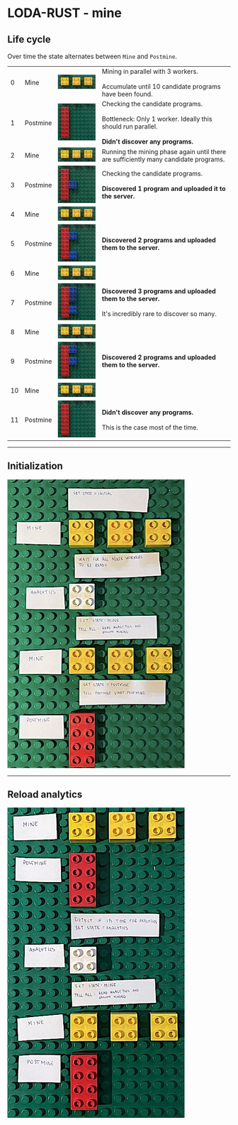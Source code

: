 # LODA-RUST - mine

## Life cycle

Over time the state alternates between `Mine` and `Postmine`.

<table>
  <tr>
    <td>0</td>
    <td>Mine</td>
    <td><img src="miner_workers.jpg" alt="3 miner workers running" style="width:200px;"/></td>
    <td>Mining in parallel with 3 workers.<br><br>Accumulate until 10 candidate programs have been found.</td>
  </tr>
  <tr>
    <td>1</td>
    <td>Postmine</td>
    <td><img src="postmine_upload0.jpg" alt="postmine, didn't discover anything" style="width:200px;"/></td>
    <td>Checking the candidate programs.<br><br>Bottleneck: Only 1 worker. Ideally this should run parallel.<br><br><b>Didn't discover any programs.</b></td>
  </tr>
  <tr>
    <td>2</td>
    <td>Mine</td>
    <td><img src="miner_workers.jpg" alt="3 miner workers running" style="width:200px;"/></td>
    <td>Running the mining phase again until there are sufficiently many candidate programs.</td>
  </tr>
  <tr>
    <td>3</td>
    <td>Postmine</td>
    <td><img src="postmine_upload1_a.jpg" alt="postmine, discovering 1 program" style="width:200px;"/></td>
    <td>Checking the candidate programs.<br><br><b>Discovered 1 program and uploaded it to the server.</b></td>
  </tr>
  <tr>
    <td>4</td>
    <td>Mine</td>
    <td><img src="miner_workers.jpg" alt="3 miner workers running" style="width:200px;"/></td>
    <td></td>
  </tr>
  <tr>
    <td>5</td>
    <td>Postmine</td>
    <td><img src="postmine_upload2_b.jpg" alt="postmine, discovering 2 programs" style="width:200px;"/></td>
    <td><b>Discovered 2 programs and uploaded them to the server.</b></td>
  </tr>
  <tr>
    <td>6</td>
    <td>Mine</td>
    <td><img src="miner_workers.jpg" alt="3 miner workers running" style="width:200px;"/></td>
    <td></td>
  </tr>
  <tr>
    <td>7</td>
    <td>Postmine</td>
    <td><img src="postmine_upload3_a.jpg" alt="postmine, discovering 3 programs" style="width:200px;"/></td>
    <td><b>Discovered 3 programs and uploaded them to the server.</b><br><br>It's incredibly rare to discover so many.</td>
  </tr>
  <tr>
    <td>8</td>
    <td>Mine</td>
    <td><img src="miner_workers.jpg" alt="3 miner workers running" style="width:200px;"/></td>
    <td></td>
  </tr>
  <tr>
    <td>9</td>
    <td>Postmine</td>
    <td><img src="postmine_upload2_a.jpg" alt="postmine, discovering 2 programs" style="width:200px;"/></td>
    <td><b>Discovered 2 programs and uploaded them to the server.</b></td>
  </tr>
  <tr>
    <td>10</td>
    <td>Mine</td>
    <td><img src="miner_workers.jpg" alt="3 miner workers running" style="width:200px;"/></td>
    <td></td>
  </tr>
  <tr>
    <td>11</td>
    <td>Postmine</td>
    <td><img src="postmine_upload0.jpg" alt="postmine, didn't discover anything" style="width:200px;"/></td>
    <td><b>Didn't discover any programs.</b><br><br>This is the case most of the time.</td>
  </tr>
</table>

---

## Initialization

<img src="initial_state.jpg" alt="initial state" style="width:400px;"/>

---

## Reload analytics

<img src="reload_analytics.jpg" alt="reload analytics" style="width:400px;"/>

